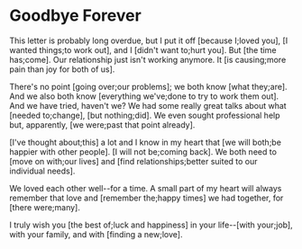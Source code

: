 # Goodbye Forever

This letter is probably long overdue, but I put it off [because I;loved you], [I wanted things;to work out], and I [didn't want to;hurt you]. But [the time has;come]. Our relationship just isn't working anymore. It [is causing;more pain than joy for both of us].

There's no point [going over;our problems]; we both know [what they;are]. And we also both know [everything we've;done to try to work them out]. And we have tried, haven't we? We had some really great talks about what [needed to;change], [but nothing;did]. We even sought professional help but, apparently, [we were;past that point already].

[I've thought about;this] a lot and I know in my heart that [we will both;be happier with other people]. [I will not be;coming back]. We both need to [move on with;our lives] and [find relationships;better suited to our individual needs].

We loved each other well--for a time. A small part of my heart will always remember that love and [remember the;happy times] we had together, for [there were;many].

I truly wish you [the best of;luck and happiness] in your life--[with your;job], with your family, and with [finding a new;love].

